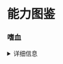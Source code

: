 # 能力图鉴

### 嗜血
<details>
<summary>详细信息</summary> 
  
- 生命值低于A%时，将普通攻击造成的伤害的B%转化为生命值 <br> 
  
等级|变量A|变量B
--|:--:|:--
Lv.1（I）|20-25|10-15|
Lv.2（II）|25-30|15-20|
Lv.3（III）|35-35|20-25|
Lv.4（IV）|35-40|25-30|
Lv.5（V）|40-45|30-35|
<br> 

***
</details>
